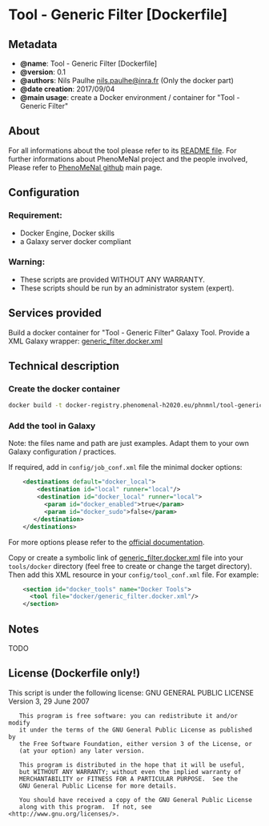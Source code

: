 Tool - Generic Filter [Dockerfile]
=======

Metadata
-----------

 * **@name**: Tool - Generic Filter [Dockerfile]
 * **@version**: 0.1
 * **@authors**: Nils Paulhe <nils.paulhe@inra.fr> (Only the docker part)
 * **@date creation**: 2017/09/04
 * **@main usage**: create a Docker environment / container for "Tool - Generic Filter"

 About
-----------
For all informations about the tool please refer to its [README file](README.txt). 
For further informations about PhenoMeNal project and the people involved, Please refer to [PhenoMeNal github](https://github.com/phnmnl) main page. 
 
Configuration
-----------

### Requirement:
 * Docker Engine, Docker skills
 * a Galaxy server docker compliant

### Warning:
 * These scripts are provided WITHOUT ANY WARRANTY. 
 * These scripts should be run by an administrator system (expert).

Services provided
-----------
Build a docker container for "Tool - Generic Filter" Galaxy Tool.
Provide a XML Galaxy wrapper: [generic_filter.docker.xml](generic_filter.docker.xml)
 
Technical description
-----------

### Create the docker container

``` bash
docker build -t docker-registry.phenomenal-h2020.eu/phnmnl/tool-generic_filter:2017.06 .
```

### Add the tool in Galaxy

Note: the files name and path are just examples. Adapt them to your own Galaxy configuration / practices.

If required, add in `config/job_conf.xml` file the minimal docker options:

``` xml
    <destinations default="docker_local">
        <destination id="local" runner="local"/>
        <destination id="docker_local" runner="local">
          <param id="docker_enabled">true</param>
          <param id="docker_sudo">false</param>
       </destination>
    </destinations>
```

For more options please refer to the [official documentation](https://galaxyproject.org/admin/tools/docker/).

Copy or create a symbolic link of [generic_filter.docker.xml](generic_filter.docker.xml) file into your `tools/docker` directory (feel free to create or change the target directory). 
Then add this XML resource in your `config/tool_conf.xml` file. For example:

``` xml
    <section id="docker_tools" name="Docker Tools">
      <tool file="docker/generic_filter.docker.xml"/>
    </section>
```

Notes
-----------
TODO

License (Dockerfile only!)
-----------
This script is under the following license:
GNU GENERAL PUBLIC LICENSE Version 3, 29 June 2007
 ```
    This program is free software: you can redistribute it and/or modify
    it under the terms of the GNU General Public License as published by
    the Free Software Foundation, either version 3 of the License, or
    (at your option) any later version.
 
    This program is distributed in the hope that it will be useful,
    but WITHOUT ANY WARRANTY; without even the implied warranty of
    MERCHANTABILITY or FITNESS FOR A PARTICULAR PURPOSE.  See the
    GNU General Public License for more details.
 
    You should have received a copy of the GNU General Public License
    along with this program.  If not, see <http://www.gnu.org/licenses/>.
```